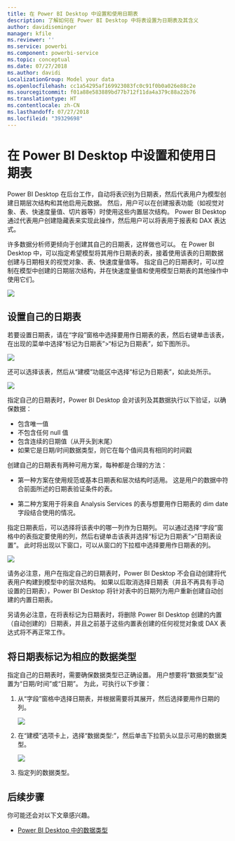 ```yaml
---
title: 在 Power BI Desktop 中设置和使用日期表
description: 了解如何在 Power BI Desktop 中将表设置为日期表及其含义
author: davidiseminger
manager: kfile
ms.reviewer: ''
ms.service: powerbi
ms.component: powerbi-service
ms.topic: conceptual
ms.date: 07/27/2018
ms.author: davidi
LocalizationGroup: Model your data
ms.openlocfilehash: cc1a54295af169923083fc0c91f0b0a026e88c2e
ms.sourcegitcommit: f01a88e583889bd77b712f11da4a379c88a22b76
ms.translationtype: HT
ms.contentlocale: zh-CN
ms.lasthandoff: 07/27/2018
ms.locfileid: "39329698"
---
```

# <a name="set-and-use-date-tables-in-power-bi-desktop"></a>在 Power BI Desktop 中设置和使用日期表

Power BI Desktop 在后台工作，自动将表识别为日期表，然后代表用户为模型创建日期层次结构和其他启用元数据。 然后，用户可以在创建报表功能（如视觉对象、表、快速度量值、切片器等）时使用这些内置层次结构。 Power BI Desktop 通过代表用户创建隐藏表来实现此操作，然后用户可以将表用于报表和 DAX 表达式。

许多数据分析师更倾向于创建其自己的日期表，这样做也可以。 在 Power BI Desktop 中，可以指定希望模型将其用作日期表的表，接着使用该表的日期数据创建与日期相关的视觉对象、表、快速度量值等。 指定自己的日期表时，可以控制在模型中创建的日期层次结构，并在快速度量值和使用模型日期表的其他操作中使用它们。 

![](media/desktop-date-tables/date-tables_01.png)

## <a name="setting-your-own-date-table"></a>设置自己的日期表

若要设置日期表，请在“字段”窗格中选择要用作日期表的表，然后右键单击该表，在出现的菜单中选择“标记为日期表”>“标记为日期表”，如下图所示。

![](media/desktop-date-tables/date-tables_02.png)

还可以选择该表，然后从“建模”功能区中选择“标记为日期表”，如此处所示。

![](media/desktop-date-tables/date-tables_02b.png)

指定自己的日期表时，Power BI Desktop 会对该列及其数据执行以下验证，以确保数据：

* 包含唯一值
* 不包含任何 null 值
* 包含连续的日期值（从开头到末尾）
* 如果它是日期/时间数据类型，则它在每个值间具有相同的时间戳

创建自己的日期表有两种可用方案，每种都是合理的方法：

* 第一种方案在使用规范或基本日期表和层次结构时适用。 这是用户的数据中符合前面所述的日期表验证条件的表。 

* 第二种方案用于将来自 Analysis Services 的表与想要用作日期表的 dim date 字段结合使用的情况。 

指定日期表后，可以选择将该表中的哪一列作为日期列。 可以通过选择“字段”窗格中的表指定要使用的列，然后右键单击该表并选择“标记为日期表”>“日期表设置”。 此时将出现以下窗口，可以从窗口的下拉框中选择要用作日期表的列。

![](media/desktop-date-tables/date-tables_03.png)

请务必注意，用户在指定自己的日期表时，Power BI Desktop 不会自动创建将代表用户构建到模型中的层次结构。 如果以后取消选择日期表（并且不再具有手动设置的日期表），Power BI Desktop 将针对表中的日期列为用户重新创建自动创建的内置日期表。

另请务必注意，在将表标记为日期表时，将删除 Power BI Desktop 创建的内置（自动创建的）日期表，并且之前基于这些内置表创建的任何视觉对象或 DAX 表达式将不再正常工作。 

## <a name="marking-your-date-table-as-the-appropriate-data-type"></a>将日期表标记为相应的数据类型

指定自己的日期表时，需要确保数据类型已正确设置。 用户想要将“数据类型”设置为“日期/时间”或“日期”。 为此，可执行以下步骤：

1. 从“字段”窗格中选择日期表，并根据需要将其展开，然后选择要用作日期的列。
   
    ![](media/desktop-date-tables/date-tables_04.png) 

2. 在“建模”选项卡上，选择“数据类型:”，然后单击下拉箭头以显示可用的数据类型。

    ![](media/desktop-date-tables/date-tables_05.png)

3. 指定列的数据类型。 


## <a name="next-steps"></a>后续步骤

你可能还会对以下文章感兴趣。

* [Power BI Desktop 中的数据类型](desktop-data-types.md)

 